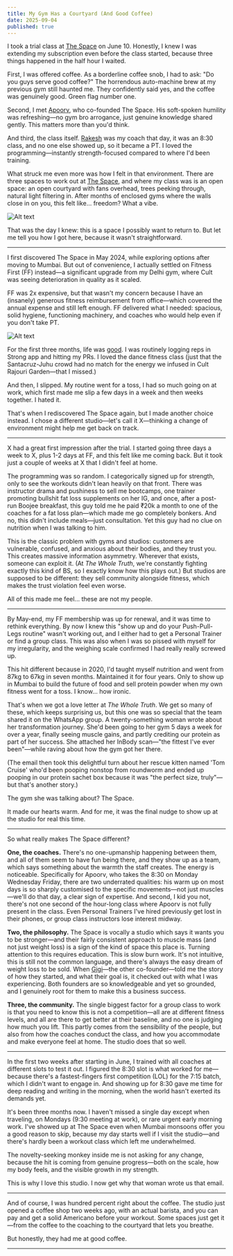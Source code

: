 ```yaml
---
title: My Gym Has a Courtyard (And Good Coffee)
date: 2025-09-04
published: true
---
```

I took a trial class at [The Space](https://www.thespacefitness.in/) on June 10. Honestly, I knew I was extending my subscription even before the class started, because three things happened in the half hour I waited.

First, I was offered coffee. As a borderline coffee snob, I had to ask: "Do you guys serve good coffee?" The horrendous auto-machine brew at my previous gym still haunted me. They confidently said yes, and the coffee was genuinely good. Green flag number one.

Second, I met [Apoorv](https://www.instagram.com/coachapoorv/), who co-founded The Space. His soft-spoken humility was refreshing—no gym bro arrogance, just genuine knowledge shared gently. This matters more than you'd think.

And third, the class itself. [Rakesh](https://www.instagram.com/coachhanume/) was my coach that day, it was an 8:30 class, and no one else showed up, so it became a PT. I loved the programming—instantly strength-focused compared to where I'd been training. 

What struck me even more was how I felt in that environment. There are three spaces to work out at [The Space](https://www.instagram.com/thespace.juhu/), and where my class was is an open space: an open courtyard with fans overhead, trees peeking through, natural light filtering in. After months of enclosed gyms where the walls close in on you, this felt like... freedom? What a vibe. 

![Alt text](/assets/images/space-courtyard.png)

That was the day I knew: this is a space I possibly want to return to. But let me tell you how I got here, because it wasn't straightforward.

---

I first discovered The Space in May 2024, while exploring options after moving to Mumbai. But out of convenience, I actually settled on Fitness First (FF) instead—a significant upgrade from my Delhi gym, where Cult was seeing deterioration in quality as it scaled.

FF was 2x expensive, but that wasn't my concern because I have an (insanely) generous fitness reimbursement from office—which covered the annual expense and still left enough. FF delivered what I needed: spacious, solid hygiene, functioning machinery, and coaches who would help even if you don't take PT. 

![Alt text](/assets/images/ff-workout.webp)

For the first three months, life was [good](https://tbthealth.substack.com/p/flawed-and-fit-everything-ive-learned). I was routinely logging reps in Strong app and hitting my PRs. I loved the dance fitness class (just that the Santacruz-Juhu crowd had no match for the energy we infused in Cult Rajouri Garden—that I missed.)

And then, I slipped. My routine went for a toss, I had so much going on at work, which first made me slip a few days in a week and then weeks together. I hated it.

That's when I rediscovered The Space again, but I made another choice instead. I chose a different studio—let's call it X—thinking a change of environment might help me get back on track.

---

X had a great first impression after the trial. I started going three days a week to X, plus 1-2 days at FF, and this felt like me coming back. But it took just a couple of weeks at X that I didn't feel at home.

The programming was so random. I categorically signed up for strength, only to see the workouts didn't lean heavily on that front. There was instructor drama and pushiness to sell me bootcamps, one trainer promoting bullshit fat loss supplements on her IG, and once, after a post-run Boojee breakfast, this guy told me he paid ₹20k a month to one of the coaches for a fat loss plan—which made me go completely bonkers. And no, this didn't include meals—just consultation. Yet this guy had no clue on nutrition when I was talking to him.

This is the classic problem with gyms and studios: customers are vulnerable, confused, and anxious about their bodies, and they trust you. This creates massive information asymmetry. Wherever that exists, someone can exploit it. (At *The Whole Truth*, we're constantly fighting exactly this kind of BS, so I exactly know how this plays out.) But studios are supposed to be different: they sell community alongside fitness, which makes the trust violation feel even worse.

All of this made me feel... these are not my people.

---

By May-end, my FF membership was up for renewal, and it was time to rethink everything. By now I knew this "show up and do your Push-Pull-Legs routine" wasn't working out, and I either had to get a Personal Trainer or find a group class. This was also when I was so pissed with myself for my irregularity, and the weighing scale confirmed I had really really screwed up.

This hit different because in 2020, I'd taught myself nutrition and went from 87kg to 67kg in seven months. Maintained it for four years. Only to show up in Mumbai to build the future of food and sell protein powder when my own fitness went for a toss. I know... how ironic.

That's when we got a love letter at *The Whole Truth*. We get so many of these, which keeps surprising us, but this one was so special that the team shared it on the WhatsApp group. A twenty-something woman wrote about her transformation journey. She'd been going to her gym 5 days a week for over a year, finally seeing muscle gains, and partly crediting our protein as part of her success. She attached her InBody scan—"the fittest I've ever been"—while raving about how the gym got her there.

(The email then took this delightful turn about her rescue kitten named 'Tom Cruise' who'd been pooping nonstop from roundworm and ended up pooping in our protein sachet box because it was "the perfect size, truly"—but that's another story.)

The gym she was talking about? The Space.

It made our hearts warm. And for me, it was the final nudge to show up at the studio for real this time.

---

So what really makes The Space different?

**One, the coaches.** There's no one-upmanship happening between them, and all of them seem to have fun being there, and they show up as a team, which says something about the warmth the staff creates. The energy is noticeable. Specifically for Apoorv, who takes the 8:30 on Monday Wednesday Friday, there are two underrated qualities: his warm up on most days is so sharply customised to the specific movements—not just muscles—we'll do that day, a clear sign of expertise. And second, I kid you not, there's not one second of the hour-long class where Apoorv is not fully present in the class. Even Personal Trainers I've hired previously get lost in their phones, or group class instructors lose interest midway.

**Two, the philosophy.** The Space is vocally a studio which says it wants you to be stronger—and their fairly consistent approach to muscle mass (and not just weight loss) is a sign of the kind of space this place is. Turning attention to this requires education. This is slow burn work. It's not intuitive, this is still not the common language, and there's always the easy dream of weight loss to be sold. When [Gigi](https://www.instagram.com/gigi_b.e/)—the other co-founder—told me the story of how they started, and what their goal is, it checked out with what I was experiencing. Both founders are so knowledgeable and yet so grounded, and I genuinely root for them to make this a business success.

**Three, the community.** The single biggest factor for a group class to work is that you need to know this is not a competition—all are at different fitness levels, and all are there to get better at their baseline, and no one is judging how much you lift. This partly comes from the sensibility of the people, but also from how the coaches conduct the class, and how you accommodate and make everyone feel at home. The studio does that so well. 

---

In the first two weeks after starting in June, I trained with all coaches at different slots to test it out. I figured the 8:30 slot is what worked for me—because there's a fastest-fingers first competition (LOL) for the 7:15 batch, which I didn't want to engage in. And showing up for 8:30 gave me time for deep reading and writing in the morning, when the world hasn't exerted its demands yet.

It's been three months now. I haven't missed a single day except when traveling, on Mondays (9:30 meeting at work), or rare urgent early morning work. I've showed up at The Space even when Mumbai monsoons offer you a good reason to skip, because my day starts well if I visit the studio—and there's hardly been a workout class which left me underwhelmed.

The novelty-seeking monkey inside me is not asking for any change, because the hit is coming from genuine progress—both on the scale, how my body feels, and the visible growth in my strength.

This is why I love this studio. I now get why that woman wrote us that email.

---

And of course, I was hundred percent right about the coffee. The studio just opened a coffee shop two weeks ago, with an actual barista, and you can pay and get a solid Americano before your workout. Some spaces just get it—from the coffee to the coaching to the courtyard that lets you breathe.

But honestly, they had me at good coffee.

---
